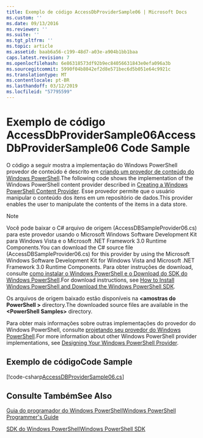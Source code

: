 ```yaml
---
title: Exemplo de código AccessDbProviderSample06 | Microsoft Docs
ms.custom: ''
ms.date: 09/13/2016
ms.reviewer: ''
ms.suite: ''
ms.tgt_pltfrm: ''
ms.topic: article
ms.assetid: baab6a56-c199-48d7-a03e-a904b1bb1baa
caps.latest.revision: 7
ms.openlocfilehash: 6e86318573df92b9ec84056631843e0efa096a3b
ms.sourcegitcommit: 5990f04b8042ef2d8e571bec6d5b051e64c9921c
ms.translationtype: MT
ms.contentlocale: pt-BR
ms.lasthandoff: 03/12/2019
ms.locfileid: "57795599"
---
```

# <a name="accessdbprovidersample06-code-sample"></a><span data-ttu-id="29c35-102">Exemplo de código AccessDbProviderSample06</span><span class="sxs-lookup"><span data-stu-id="29c35-102">AccessDbProviderSample06 Code Sample</span></span>

<span data-ttu-id="29c35-103">O código a seguir mostra a implementação do Windows PowerShell provedor de conteúdo é descrito em [criando um provedor de conteúdo do Windows PowerShell](./creating-a-windows-powershell-content-provider.md).</span><span class="sxs-lookup"><span data-stu-id="29c35-103">The following code shows the implementation of the Windows PowerShell content provider described in [Creating a Windows PowerShell Content Provider](./creating-a-windows-powershell-content-provider.md).</span></span> <span data-ttu-id="29c35-104">Esse provedor permite que o usuário manipular o conteúdo dos itens em um repositório de dados.</span><span class="sxs-lookup"><span data-stu-id="29c35-104">This provider enables the user to manipulate the contents of the items in a data store.</span></span>

> [!NOTE]
> <span data-ttu-id="29c35-105">Você pode baixar o C# arquivo de origem (AccessDBSampleProvider06.cs) para este provedor usando o Microsoft Windows Software Development Kit para Windows Vista e o Microsoft .NET Framework 3.0 Runtime Components.</span><span class="sxs-lookup"><span data-stu-id="29c35-105">You can download the C# source file (AccessDBSampleProvider06.cs) for this provider by using the Microsoft Windows Software Development Kit for Windows Vista and Microsoft .NET Framework 3.0 Runtime Components.</span></span> <span data-ttu-id="29c35-106">Para obter instruções de download, consulte [como instalar o Windows PowerShell e o Download do SDK do Windows PowerShell](/powershell/developer/installing-the-windows-powershell-sdk).</span><span class="sxs-lookup"><span data-stu-id="29c35-106">For download instructions, see [How to Install Windows PowerShell and Download the Windows PowerShell SDK](/powershell/developer/installing-the-windows-powershell-sdk).</span></span>
>
> <span data-ttu-id="29c35-107">Os arquivos de origem baixado estão disponíveis na  **\<amostras do PowerShell >** directory.</span><span class="sxs-lookup"><span data-stu-id="29c35-107">The downloaded source files are available in the **\<PowerShell Samples>** directory.</span></span>
>
> <span data-ttu-id="29c35-108">Para obter mais informações sobre outras implementações do provedor do Windows PowerShell, consulte [projetando seu provedor do Windows PowerShell](./designing-your-windows-powershell-provider.md).</span><span class="sxs-lookup"><span data-stu-id="29c35-108">For more information about other Windows PowerShell provider implementations, see [Designing Your Windows PowerShell Provider](./designing-your-windows-powershell-provider.md).</span></span>

## <a name="code-sample"></a><span data-ttu-id="29c35-109">Exemplo de código</span><span class="sxs-lookup"><span data-stu-id="29c35-109">Code Sample</span></span>

[!code-csharp[AccessDBProviderSample06.cs](../../powershell-sdk-samples/SDK-2.0/csharp/AccessDBProviderSample06/AccessDBProviderSample06.cs#L11-L2399 "AccessDBProviderSample06.cs")]

## <a name="see-also"></a><span data-ttu-id="29c35-110">Consulte Também</span><span class="sxs-lookup"><span data-stu-id="29c35-110">See Also</span></span>

[<span data-ttu-id="29c35-111">Guia do programador do Windows PowerShell</span><span class="sxs-lookup"><span data-stu-id="29c35-111">Windows PowerShell Programmer's Guide</span></span>](./windows-powershell-programmer-s-guide.md)

[<span data-ttu-id="29c35-112">SDK do Windows PowerShell</span><span class="sxs-lookup"><span data-stu-id="29c35-112">Windows PowerShell SDK</span></span>](../windows-powershell-reference.md)